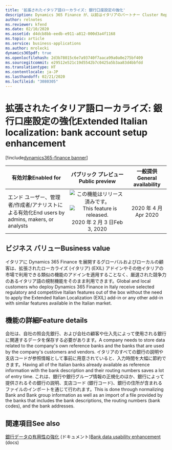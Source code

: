 ```yaml
---
title: '拡張されたイタリア語ローカライズ: 銀行口座設定の強化'
description: Dynamics 365 Finance が、以前はイタリアのパートナー Cluster Reply によって提供された、拡張されたローカライズ (イタリア) (EXIL) アドインでのみ利用可能であった、イタリア語固有の機能セットが利用できるように拡張されました。
author: relnotes
ms.reviewer: kfend
ms.date: 02/10/2020
ms.assetid: d4dcb8bb-eedb-e911-a812-000d3a4f1168
ms.topic: article
ms.service: business-applications
ms.author: mrolecki
dynamics365pdf: true
ms.openlocfilehash: 2d3b78015c6e7a93740f7aaca99a0a0e275bf409
ms.sourcegitcommit: e29512e521c19d5542b7c0425a5b3aa83d4bbfdd
ms.translationtype: HT
ms.contentlocale: ja-JP
ms.lasthandoff: 02/21/2020
ms.locfileid: "3080305"
---
```

# <a name="extended-italian-localization-bank-account-setup-enhancement"></a><span data-ttu-id="11dbd-103">拡張されたイタリア語ローカライズ: 銀行口座設定の強化</span><span class="sxs-lookup"><span data-stu-id="11dbd-103">Extended Italian localization: bank account setup enhancement</span></span>
[!include[dynamics365-finance banner](../includes/dynamics365-finance.md)]

| <span data-ttu-id="11dbd-104">有効対象</span><span class="sxs-lookup"><span data-stu-id="11dbd-104">Enabled for</span></span>    |  <span data-ttu-id="11dbd-105">パブリック プレビュー</span><span class="sxs-lookup"><span data-stu-id="11dbd-105">Public preview</span></span> | <span data-ttu-id="11dbd-106">一般提供</span><span class="sxs-lookup"><span data-stu-id="11dbd-106">General availability</span></span> | 
| ---------- | :----------: |:----------: |
|<span data-ttu-id="11dbd-107">エンド ユーザー、管理者/作成者/アナリストによる有効化</span><span class="sxs-lookup"><span data-stu-id="11dbd-107">End users by admins, makers, or analysts</span></span>|<span data-ttu-id="11dbd-108">![この機能はリリース済みです。](/dynamics365-release-plan/media/green-checkmark.png "この機能はリリース済みです。")</span><span class="sxs-lookup"><span data-stu-id="11dbd-108">![This feature is released.](/dynamics365-release-plan/media/green-checkmark.png "This feature is released.")</span></span> <span data-ttu-id="11dbd-109">2020 年 2 月 3 日</span><span class="sxs-lookup"><span data-stu-id="11dbd-109">Feb 3, 2020</span></span>| <span data-ttu-id="11dbd-110">2020 年 4 月</span><span class="sxs-lookup"><span data-stu-id="11dbd-110">Apr 2020</span></span>|


## <a name="business-value"></a><span data-ttu-id="11dbd-111">ビジネス バリュー</span><span class="sxs-lookup"><span data-stu-id="11dbd-111">Business value</span></span>
<!-- bv start -->
<span data-ttu-id="11dbd-112">イタリアに Dynamics 365 Finance を展開するグローバルおよびローカルの顧客は、拡張されたローカライズ (イタリア) (EXIL) アドインやその他イタリアの市場で利用できる類似の機能のアドインを適用することなく、厳選された競争力のあるイタリア語の規制機能をそのまま利用できます。</span><span class="sxs-lookup"><span data-stu-id="11dbd-112">Global and local customers who deploy Dynamics 365 Finance in Italy receive selected regulatory and competitive Italian features out of the box without the need to apply the Extended Italian Localization (EXIL) add-in or any other add-in with similar features available in the Italian market.</span></span>
<!-- bv end -->



## <a name="feature-details"></a><span data-ttu-id="11dbd-113">機能の詳細</span><span class="sxs-lookup"><span data-stu-id="11dbd-113">Feature details</span></span>
<!--feature detail start -->
<span data-ttu-id="11dbd-114">会社は、自社の照会先銀行、および会社の顧客や仕入先によって使用される銀行に関連するデータを保存する必要があります。</span><span class="sxs-lookup"><span data-stu-id="11dbd-114">A company needs to store data related to the company's own reference banks and the banks that are used by the company's customers and vendors.</span></span> <span data-ttu-id="11dbd-115">イタリアのすべての銀行の説明や支店コードが参照情報として事前に用意されていると、入力時間を大幅に節約できます。</span><span class="sxs-lookup"><span data-stu-id="11dbd-115">Having all of the Italian banks already available as reference information with the bank description and their routing numbers saves a lot of entry time.</span></span> <span data-ttu-id="11dbd-116">これは、銀行や銀行グループ情報の正規化のほか、銀行によって提供されるその銀行の説明、支店コード (銀行コード)、銀行の住所が含まれるファイルのインポートを通じて行われます。</span><span class="sxs-lookup"><span data-stu-id="11dbd-116">This is done through normalizing Bank and Bank group information as well as an import of a file provided by the banks that includes the bank descriptions, the routing numbers (bank codes), and the bank addresses.</span></span>
<!--feature detail end -->










## <a name="see-also"></a><span data-ttu-id="11dbd-117">関連項目</span><span class="sxs-lookup"><span data-stu-id="11dbd-117">See also</span></span>

<span data-ttu-id="11dbd-118">[銀行データの有用性の強化](https://docs.microsoft.com/dynamics365/finance/localizations/emea-ita-exil-bank-accounts-setup) (ドキュメント)</span><span class="sxs-lookup"><span data-stu-id="11dbd-118">[Bank data usability enhancement](https://docs.microsoft.com/dynamics365/finance/localizations/emea-ita-exil-bank-accounts-setup) (docs)</span></span>
